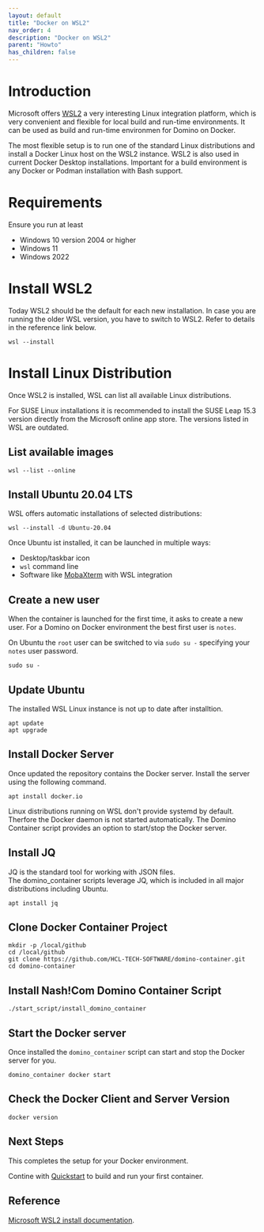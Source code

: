 ```yaml
---
layout: default
title: "Docker on WSL2"
nav_order: 4
description: "Docker on WSL2"
parent: "Howto"
has_children: false
---
```


# Introduction

Microsoft offers [WSL2](https://docs.microsoft.com/en-us/windows/wsl/) a very interesting Linux integration platform,
which is very convenient and flexible for local build and run-time environments.
It can be used as build and run-time environmen for Domino on Docker.

The most flexible setup is to run one of the standard Linux distributions and install a Docker Linux host on the WSL2 instance.
WSL2 is also used in current Docker Desktop installations. Important for a build environment is any Docker or Podman installation with Bash support.

# Requirements

Ensure you run at least

- Windows 10 version 2004 or higher
- Windows 11
- Windows 2022

# Install WSL2

Today WSL2 should be the default for each new installation.
In case you are running the older WSL version, you have to switch to WSL2.
Refer to details in the reference link below.

```
wsl --install
```

# Install Linux Distribution

Once WSL2 is installed, WSL can list all available Linux distributions.

For SUSE Linux installations it is recommended to install the SUSE Leap 15.3 version directly from the Microsoft online app store.
The versions listed in WSL are outdated.

## List available images

```
wsl --list --online
```

## Install Ubuntu 20.04 LTS

WSL offers automatic installations of selected distributions:

```
wsl --install -d Ubuntu-20.04
```

Once Ubuntu ist installed, it can be launched in multiple ways:

- Desktop/taskbar icon
- `wsl` command line
- Software like [MobaXterm](https://mobaxterm.mobatek.net/) with WSL integration

## Create a new user

When the container is launched for the first time, it asks to create a new user.
For a Domino on Docker environment the best first user is `notes`.

On Ubuntu the `root` user can be switched to via `sudo su -` specifying your `notes` user password.

```
sudo su -
```

## Update Ubuntu

The installed WSL Linux instance is not up to date after installtion.

```
apt update
apt upgrade
```

## Install Docker Server

Once updated the repository contains the Docker server.
Install the server using the following command.

```
apt install docker.io
```

Linux distributions running on WSL don't provide systemd by default.  
Therfore the Docker daemon is not started automatically.
The Domino Container script provides an option to start/stop the Docker server.

## Install JQ

JQ is the standard tool for working with JSON files.  
The domino_container scripts leverage JQ, which is included in all major distributions including Ubuntu.

```
apt install jq
```


## Clone Docker Container Project

```
mkdir -p /local/github
cd /local/github
git clone https://github.com/HCL-TECH-SOFTWARE/domino-container.git 
cd domino-container
```

## Install Nash!Com Domino Container Script

```
./start_script/install_domino_container
```


## Start the Docker server 

Once installed the `domino_container` script can start and stop the Docker server for you.

```
domino_container docker start
```

## Check the Docker Client and Server Version

```
docker version
```

## Next Steps

This completes the setup for your Docker environment.

Contine with [Quickstart](quickstart.md) to build and run your first container.


## Reference

[Microsoft WSL2 install documentation](https://docs.microsoft.com/en-us/windows/wsl/install).
